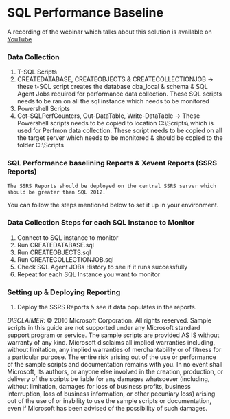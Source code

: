 
# SQL Performance Baseline

A recording of the webinar which talks about this solution is available on [YouTube](https://www.youtube.com/watch?v=bx_NGNEz94k)

### Data Collection
1. T-SQL Scripts
2. CREATEDATABASE, CREATEOBJECTS & CREATECOLLECTIONJOB -> these t-SQL script creates the database dba_local & schema & SQL Agent Jobs required for performance data collection. These SQL scripts needs to be ran on all the sql instance which needs to be monitored
3. Powershell  Scripts 
4. Get-SQLPerfCounters, Out-DataTable, Write-DataTable -> These Powershell scripts needs to be copied to location C:\Scripts\ which is used for Perfmon data collection. These script needs to be copied  on all the target server which needs to be monitored & should be copied to the folder C:\Scripts

### SQL Performance baselining Reports & Xevent Reports (SSRS Reports)

	The SSRS Reports should be deployed on the central SSRS server which should be greater than SQL 2012.

You can follow the steps mentioned below  to set it up in your environment. 

### Data Collection Steps for each SQL Instance to Monitor

1.	Connect to SQL instance to monitor
2.	Run CREATEDATABASE.sql
3.	Run CREATEOBJECTS.sql
4.	Run CREATECOLLECTIONJOB.sql
5.	Check SQL Agent JOBs History to see if it runs successfully
6.	Repeat for each SQL Instance you want to monitor

### Setting up & Deploying Reporting  

1.	Deploy the SSRS Reports & see if data populates in the reports.

_DISCLAIMER_: © 2016 Microsoft Corporation. All rights reserved. Sample scripts in this guide are not supported under any Microsoft standard support program or service. The sample scripts are provided AS IS without warranty of any kind. Microsoft disclaims all implied warranties including, without limitation, any implied warranties of merchantability or of fitness for a particular purpose. The entire risk arising out of the use or performance of the sample scripts and documentation remains with you. In no event shall Microsoft, its authors, or anyone else involved in the creation, production, or delivery of the scripts be liable for any damages whatsoever (including, without limitation, damages for loss of business profits, business interruption, loss of business information, or other pecuniary loss) arising out of the use of or inability to use the sample scripts or documentation, even if Microsoft has been advised of the possibility of such damages.
